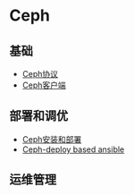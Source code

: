 # Ceph
## 基础
* [Ceph协议](protocol.md)
* [Ceph客户端](client.md)

## 部署和调优
* [Ceph安装和部署](setup/install.md)
* [Ceph-deploy based ansible](https://github.com/zdq0394/ansible-deployment/tree/master/projects/ceph)

## 运维管理
